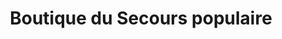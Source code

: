 ---
title: "Boutique du Secours populaire"
url: /pouzauges/boutique-du-secours-populaire/
shop: vêtements
---